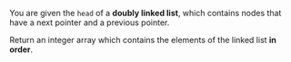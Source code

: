 You are given the `head` of a **doubly linked list**, which contains nodes that have a next pointer and a previous pointer.

Return an integer array which contains the elements of the linked list **in order**.